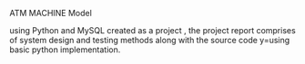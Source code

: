 ATM MACHINE Model

using Python and MySQL
created as a project , the project report comprises of system design and testing methods along with the source code y=using basic python implementation.
